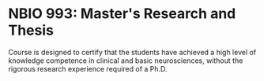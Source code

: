 # NBIO 993: Master's Research and Thesis

Course is designed to certify that the students have achieved a high level of knowledge competence in clinical and basic neurosciences, without the rigorous research experience required of a Ph.D.